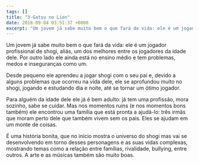 ```yaml
---
tags: []
title: "3-Gatsu no Lion"
date: 2018-09-04 03:51:37 +0000
excerpt: "Um jovem já sabe muito bem o que fará da vida: ele é um jogador profissional de shogi, aliás, um dos melhores entre os jogadores da idade..."
---
```


Um jovem já sabe muito bem o que fará da vida: ele é um jogador profissional de shogi, aliás, um dos melhores entre os jogadores da idade dele. Por outro lado ele ainda está no ensino médio e tem problemas, medos e inseguranças como um.

Desde pequeno ele aprendeu a jogar shogi com o seu pai e, devido a alguns problemas que ocorreu na vida dele, ele se aprofundou muito no shogi, jogando e estudando dia e noite, até se tornar um ótimo jogador.

Para alguém da idade dele ele já é bem adulto: já tem uma profissão, mora sozinho, sabe se cuidar. Mas nos momentos ruins (e nos momentos bons também) ele encontrou uma família que está pronta a ajudá-lo: três irmãs que moram perto dele que também vivem sem os pais. Eles se ajudam em um monte de coisas.

É uma história bonita, que no início mostra o universo do shogi mas vai se desenvolvendo em torno desses personagens e as suas vidas complexas, mostrando temas como a relação entre famílias, rivalidade, bullying, entre outros. A arte e as músicas também são muito boas.